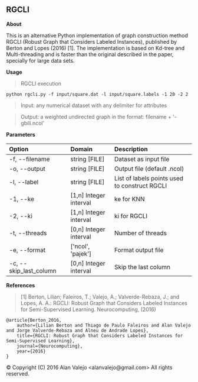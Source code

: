 ## RGCLI

**About**

This is an alternative Python implementation of graph construction method RGCLI (Robust Graph that Considers Labeled Instances), published by Berton and Lopes (2016) [1]. The implementation is based on Kd-tree and Multi-threading and is faster than the original described in the paper, specially for large data sets.

**Usage**

> RGCLI execution

    python rgcli.py -f input/square.dat -l input/square.labels -1 20 -2 2

> Input: any numerical dataset with any delimiter for attributes

> Output: a weighted undirected graph in the format: filename + '-gbili.ncol'

**Parameters**

| Option					| Domain					| Description															|
|:------------------------- |:------------------------- |:--------------------------------------------------------------------- |
| -f, --filename			| string [FILE]				| Dataset as input file													|
| -o, --output				| string [FILE]				| Output file (default .ncol)											|
| -l, --label				| string [FILE]				| List of labels points used to construct RGCLI 						|
| -1, --ke					| [1,n] Integer interval	| ke for KNN															|
| -2, --ki					| [1,n] Integer interval	| ki for RGCLI															|
| -t, --threads				| [0,n] Integer interval	| Number of  threads													|
| -e, --format				| ['ncol', 'pajek']			| Format output file													|
| -c, --skip_last_column	| [0,n] Integer interval	| Skip the last column													|

**References**

> [1] Berton, Lilian; Faleiros, T.; Valejo, A.; Valverde-Rebaza, J.; and Lopes, A. A.: RGCLI: Robust Graph that Considers Labeled Instances for Semi-Supervised Learning. Neurocomputing, (2016)

~~~~~{.bib}
@article{Berton_2016,
    author={Lilian Berton and Thiago de Paulo Faleiros and Alan Valejo and Jorge Valverde-Rebaza and Alneu de Andrade Lopes},
    title={RGCLI: Robust Graph that Considers Labeled Instances for Semi-Supervised Learning},
    journal={Neurocomputing},
    year={2016}
}
~~~~~

<div class="footer"> &copy; Copyright (C) 2016 Alan Valejo &lt;alanvalejo@gmail.com&gt; All rights reserved.</div>
